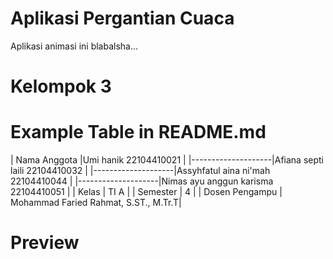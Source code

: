 # Aplikasi Pergantian Cuaca
Aplikasi animasi ini blabalsha...

# Kelompok 3
 # Example Table in README.md

| Nama Anggota       |Umi hanik 22104410021                 | 
|--------------------|Afiana septi laili 22104410032        |
|--------------------|Assyhfatul aina ni'mah 22104410044    |
|--------------------|Nimas ayu anggun karisma 22104410051  |
| Kelas              | TI A  |
| Semester           | 4  |
| Dosen Pengampu     | Mohammad Faried Rahmat, S.ST., M.Tr.T|


# Preview
